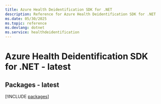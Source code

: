 ```yaml
---
title: Azure Health Deidentification SDK for .NET
description: Reference for Azure Health Deidentification SDK for .NET
ms.date: 05/30/2025
ms.topic: reference
ms.devlang: dotnet
ms.service: healthdeidentification
---
```

# Azure Health Deidentification SDK for .NET - latest
## Packages - latest
[!INCLUDE [packages](health-deidentification-index.md)]